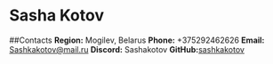 # Sasha Kotov

##Contacts
**Region:** Mogilev, Belarus
**Phone:** +375292462626
**Email:** Sashkakotov@mail.ru
**Discord:** Sashakotov
**GitHub:**[sashkakotov](https://github.com/Sashkakotov)

